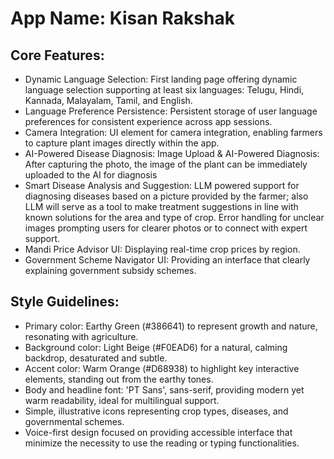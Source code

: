 # **App Name**: Kisan Rakshak

## Core Features:

- Dynamic Language Selection: First landing page offering dynamic language selection supporting at least six languages: Telugu, Hindi, Kannada, Malayalam, Tamil, and English.
- Language Preference Persistence: Persistent storage of user language preferences for consistent experience across app sessions.
- Camera Integration: UI element for camera integration, enabling farmers to capture plant images directly within the app.
- AI-Powered Disease Diagnosis: Image Upload & AI-Powered Diagnosis: After capturing the photo, the image of the plant can be immediately uploaded to the AI for diagnosis
- Smart Disease Analysis and Suggestion: LLM powered support for diagnosing diseases based on a picture provided by the farmer; also LLM will serve as a tool to make treatment suggestions in line with known solutions for the area and type of crop. Error handling for unclear images prompting users for clearer photos or to connect with expert support.
- Mandi Price Advisor UI: Displaying real-time crop prices by region.
- Government Scheme Navigator UI: Providing an interface that clearly explaining government subsidy schemes.

## Style Guidelines:

- Primary color: Earthy Green (#386641) to represent growth and nature, resonating with agriculture.
- Background color: Light Beige (#F0EAD6) for a natural, calming backdrop, desaturated and subtle.
- Accent color: Warm Orange (#D68938) to highlight key interactive elements, standing out from the earthy tones.
- Body and headline font: 'PT Sans', sans-serif, providing modern yet warm readability, ideal for multilingual support.
- Simple, illustrative icons representing crop types, diseases, and governmental schemes.
- Voice-first design focused on providing accessible interface that minimize the necessity to use the reading or typing functionalities.